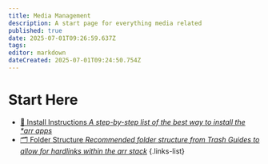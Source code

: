 ```yaml
---
title: Media Management
description: A start page for everything media related
published: true
date: 2025-07-01T09:26:59.637Z
tags: 
editor: markdown
dateCreated: 2025-07-01T09:24:50.754Z
---
```


# Start Here
- [📄 Install Instructions *A step-by-step list of the best way to install the \*arr apps*](/InstallInstructions)
- [🗂️ Folder Structure *Recommended folder structure from Trash Guides to allow for hardlinks within the arr stack*](/Folder-Structure)
{.links-list}